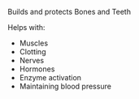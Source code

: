 Builds and protects Bones and Teeth

Helps with:
- Muscles
- Clotting
- Nerves
- Hormones
- Enzyme activation
- Maintaining blood pressure